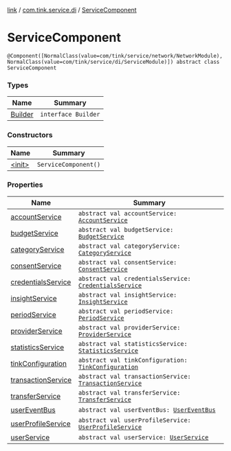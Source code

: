 [link](../../index.md) / [com.tink.service.di](../index.md) / [ServiceComponent](./index.md)

# ServiceComponent

`@Component([NormalClass(value=com/tink/service/network/NetworkModule), NormalClass(value=com/tink/service/di/ServiceModule)]) abstract class ServiceComponent`

### Types

| Name | Summary |
|---|---|
| [Builder](-builder/index.md) | `interface Builder` |

### Constructors

| Name | Summary |
|---|---|
| [&lt;init&gt;](-init-.md) | `ServiceComponent()` |

### Properties

| Name | Summary |
|---|---|
| [accountService](account-service.md) | `abstract val accountService: `[`AccountService`](../../com.tink.service.account/-account-service/index.md) |
| [budgetService](budget-service.md) | `abstract val budgetService: `[`BudgetService`](../../com.tink.service.budget/-budget-service/index.md) |
| [categoryService](category-service.md) | `abstract val categoryService: `[`CategoryService`](../../com.tink.service.category/-category-service/index.md) |
| [consentService](consent-service.md) | `abstract val consentService: `[`ConsentService`](../../com.tink.service.consent/-consent-service/index.md) |
| [credentialsService](credentials-service.md) | `abstract val credentialsService: `[`CredentialsService`](../../com.tink.service.credentials/-credentials-service/index.md) |
| [insightService](insight-service.md) | `abstract val insightService: `[`InsightService`](../../com.tink.service.insight/-insight-service/index.md) |
| [periodService](period-service.md) | `abstract val periodService: `[`PeriodService`](../../com.tink.service.time/-period-service/index.md) |
| [providerService](provider-service.md) | `abstract val providerService: `[`ProviderService`](../../com.tink.service.provider/-provider-service/index.md) |
| [statisticsService](statistics-service.md) | `abstract val statisticsService: `[`StatisticsService`](../../com.tink.service.statistics/-statistics-service/index.md) |
| [tinkConfiguration](tink-configuration.md) | `abstract val tinkConfiguration: `[`TinkConfiguration`](../../com.tink.service.network/-tink-configuration/index.md) |
| [transactionService](transaction-service.md) | `abstract val transactionService: `[`TransactionService`](../../com.tink.service.transaction/-transaction-service/index.md) |
| [transferService](transfer-service.md) | `abstract val transferService: `[`TransferService`](../../com.tink.service.transfer/-transfer-service/index.md) |
| [userEventBus](user-event-bus.md) | `abstract val userEventBus: `[`UserEventBus`](../../com.tink.service.authentication/-user-event-bus/index.md) |
| [userProfileService](user-profile-service.md) | `abstract val userProfileService: `[`UserProfileService`](../../com.tink.service.user/-user-profile-service/index.md) |
| [userService](user-service.md) | `abstract val userService: `[`UserService`](../../com.tink.service.authorization/-user-service/index.md) |
